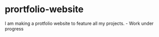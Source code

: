 # prortfolio-website
I am making a protfolio website to feature all my projects. - Work under progress
